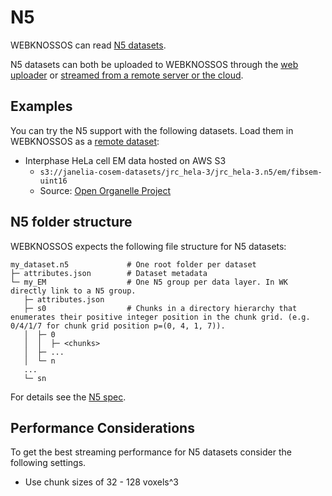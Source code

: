 # N5

WEBKNOSSOS can read [N5 datasets](https://github.com/saalfeldlab/n5).

N5 datasets can both be uploaded to WEBKNOSSOS through the [web uploader](./datasets.md#uploading-through-the-web-browser) or [streamed from a remote server or the cloud](./datasets.md#streaming-from-remote-servers-and-the-cloud).

## Examples

You can try the N5 support with the following datasets. Load them in WEBKNOSSOS as a [remote dataset](./datasets.md#streaming-from-remote-servers-and-the-cloud): 

- Interphase HeLa cell EM data hosted on AWS S3
    - `s3://janelia-cosem-datasets/jrc_hela-3/jrc_hela-3.n5/em/fibsem-uint16` 
    - Source: [Open Organelle Project](https://openorganelle.janelia.org/datasets/jrc_hela-3)

## N5 folder structure

WEBKNOSSOS expects the following file structure for N5 datasets:

```
my_dataset.n5             # One root folder per dataset
├─ attributes.json        # Dataset metadata
└─ my_EM                  # One N5 group per data layer. In WK directly link to a N5 group.
   ├─ attributes.json                
   ├─ s0                  # Chunks in a directory hierarchy that enumerates their positive integer position in the chunk grid. (e.g. 0/4/1/7 for chunk grid position p=(0, 4, 1, 7)).
   │  ├─ 0
   │  │  ├─ <chunks>
   │  ├─ ...
   │  └─ n
   ...                
   └─ sn                
```

For details see the [N5 spec](https://github.com/saalfeldlab/n5).

## Performance Considerations
To get the best streaming performance for N5 datasets consider the following settings.

- Use chunk sizes of 32 - 128 voxels^3
